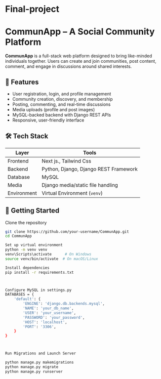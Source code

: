 # Final-project

# CommunApp – A Social Community Platform

**CommunApp** is a full-stack web platform designed to bring like-minded individuals together. Users can create and join communities, post content, comment, and engage in discussions around shared interests.

## 🌟 Features

- User registration, login, and profile management  
- Community creation, discovery, and membership  
- Posting, commenting, and real-time discussions  
- Media uploads (profile and post images)  
- MySQL-backed backend with Django REST APIs  
- Responsive, user-friendly interface

## 🛠️ Tech Stack

| Layer      | Tools                                 |
|------------|----------------------------------------|
| Frontend   | Next js., Tailwind Css    |
| Backend    | Python, Django, Django REST Framework  |
| Database   | MySQL                                  |
| Media      | Django media/static file handling      |
| Environment| Virtual Environment (`venv`)           |

## 🚀 Getting Started

 Clone the repository
```bash
git clone https://github.com/your-username/CommunApp.git
cd CommunApp

Set up virtual environment
python -m venv venv
venv\Scripts\activate      # On Windows
source venv/bin/activate  # On macOS/Linux

Install dependencies
pip install -r requirements.txt



Configure MySQL in settings.py
DATABASES = {
    'default': {
        'ENGINE': 'django.db.backends.mysql',
        'NAME': 'your_db_name',
        'USER': 'your_username',
        'PASSWORD': 'your_password',
        'HOST': 'localhost',
        'PORT': '3306',
    }
}



Run Migrations and Launch Server

python manage.py makemigrations
python manage.py migrate
python manage.py runserver












